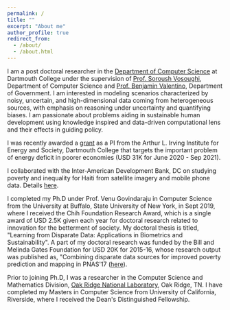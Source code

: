 ```yaml
---
permalink: /
title: ""
excerpt: "About me"
author_profile: true
redirect_from: 
  - /about/
  - /about.html
---
```

I am a post doctoral researcher in the <a href="https://www.cs.dartmouth.edu">Department of Computer Science</a> at Dartmouth College under the supervision of <a href="https://web.cs.dartmouth.edu/people/soroush-vosoughi">Prof. Soroush Vosoughi</a>, Department of Computer Science and <a href="https://sites.dartmouth.edu/valentino">Prof. Benjamin Valentino</a>, Department of Government.  I am interested in modeling scenarios characterized by noisy, uncertain, and high-dimensional data coming from heterogeneous sources, with emphasis on reasoning under uncertainty and quantifying biases. I am passionate about problems aiding in sustainable human development using knowledge inspired and data-driven computational lens and their effects in guiding policy.

I was recently awarded a <a href="https://irving.dartmouth.edu/research/funding-faculty/funded-projects/mapping-country-wide-energy-access-majority-worldgrant">grant</a> as a PI from the Arthur L. Irving Institute for Energy and Society, Dartmouth College that targets the important problem of energy deficit in poorer economies (USD 31K for June 2020 - Sep 2021). 

I collaborated with the Inter-American Development Bank, DC on studying poverty and inequality for Haiti from satellite imagery and mobile phone data. Details <a href="https://publications.iadb.org/en/estimating-and-forecasting-income-poverty-and-inequality-in-haiti-using-satellite-imagery-and-mobile-phone-data">here</a>. 

I completed my Ph.D under Prof. Venu Govindaraju in Computer Science from the University at Buffalo, State University of New York, in Sept 2019, where I received the Chih Foundation Research Award, which is a single award of USD 2.5K given each year for doctoral research related to innovation for the betterment of society. My doctoral thesis is titled, "Learning from Disparate Data: Applications in Biometrics and Sustainability". A part of my doctoral research was funded by the Bill and Melinda Gates Foundation for USD 20K for 2015-16, whose research output was published as, "Combining disparate data sources for improved poverty prediction and mapping in PNAS'17 (<a href="https://www.pnas.org/content/114/46/E9783">here</a>).

Prior to joining Ph.D, I was a researcher in the Computer Science and Mathematics Division, <a href="https://www.ornl.gov">Oak Ridge National Laboratory</a>, Oak Ridge, TN. I have completed my Masters in Computer Science from University of California, Riverside, where I received the Dean's Distinguished Fellowship.
